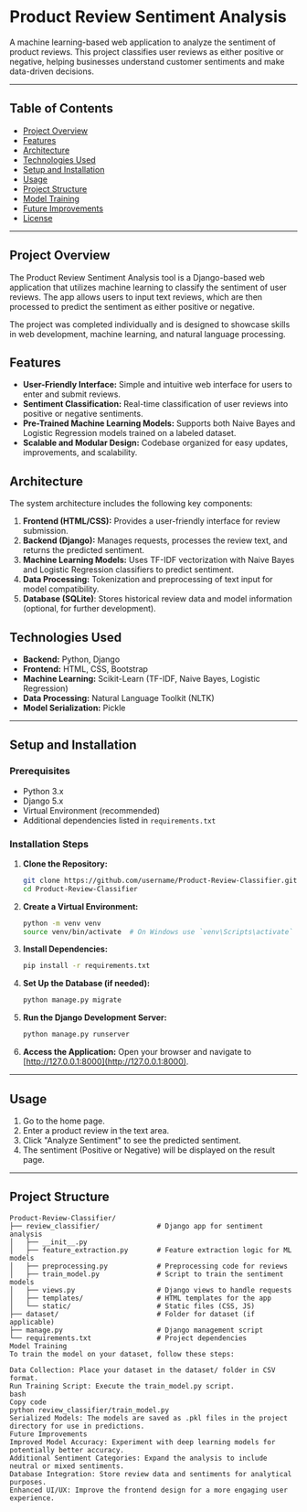# Product Review Sentiment Analysis

A machine learning-based web application to analyze the sentiment of product reviews. This project classifies user reviews as either positive or negative, helping businesses understand customer sentiments and make data-driven decisions.

---

## Table of Contents

- [Project Overview](#project-overview)
- [Features](#features)
- [Architecture](#architecture)
- [Technologies Used](#technologies-used)
- [Setup and Installation](#setup-and-installation)
- [Usage](#usage)
- [Project Structure](#project-structure)
- [Model Training](#model-training)
- [Future Improvements](#future-improvements)
- [License](#license)

---

## Project Overview

The Product Review Sentiment Analysis tool is a Django-based web application that utilizes machine learning to classify the sentiment of user reviews. The app allows users to input text reviews, which are then processed to predict the sentiment as either positive or negative.

The project was completed individually and is designed to showcase skills in web development, machine learning, and natural language processing.

## Features

- **User-Friendly Interface:** Simple and intuitive web interface for users to enter and submit reviews.
- **Sentiment Classification:** Real-time classification of user reviews into positive or negative sentiments.
- **Pre-Trained Machine Learning Models:** Supports both Naive Bayes and Logistic Regression models trained on a labeled dataset.
- **Scalable and Modular Design:** Codebase organized for easy updates, improvements, and scalability.

## Architecture

The system architecture includes the following key components:

1. **Frontend (HTML/CSS):** Provides a user-friendly interface for review submission.
2. **Backend (Django):** Manages requests, processes the review text, and returns the predicted sentiment.
3. **Machine Learning Models:** Uses TF-IDF vectorization with Naive Bayes and Logistic Regression classifiers to predict sentiment.
4. **Data Processing:** Tokenization and preprocessing of text input for model compatibility.
5. **Database (SQLite)**: Stores historical review data and model information (optional, for further development).

## Technologies Used

- **Backend:** Python, Django
- **Frontend:** HTML, CSS, Bootstrap
- **Machine Learning:** Scikit-Learn (TF-IDF, Naive Bayes, Logistic Regression)
- **Data Processing:** Natural Language Toolkit (NLTK)
- **Model Serialization:** Pickle

---

## Setup and Installation

### Prerequisites

- Python 3.x
- Django 5.x
- Virtual Environment (recommended)
- Additional dependencies listed in `requirements.txt`

### Installation Steps

1. **Clone the Repository:**
    ```bash
    git clone https://github.com/username/Product-Review-Classifier.git
    cd Product-Review-Classifier
    ```

2. **Create a Virtual Environment:**
    ```bash
    python -m venv venv
    source venv/bin/activate  # On Windows use `venv\Scripts\activate`
    ```

3. **Install Dependencies:**
    ```bash
    pip install -r requirements.txt
    ```

4. **Set Up the Database (if needed):**
    ```bash
    python manage.py migrate
    ```

5. **Run the Django Development Server:**
    ```bash
    python manage.py runserver
    ```

6. **Access the Application:**
    Open your browser and navigate to [http://127.0.0.1:8000](http://127.0.0.1:8000).

---

## Usage

1. Go to the home page.
2. Enter a product review in the text area.
3. Click "Analyze Sentiment" to see the predicted sentiment.
4. The sentiment (Positive or Negative) will be displayed on the result page.

---

## Project Structure

```plaintext
Product-Review-Classifier/
├── review_classifier/              # Django app for sentiment analysis
│   ├── __init__.py
│   ├── feature_extraction.py       # Feature extraction logic for ML models
│   ├── preprocessing.py            # Preprocessing code for reviews
│   ├── train_model.py              # Script to train the sentiment models
│   ├── views.py                    # Django views to handle requests
│   ├── templates/                  # HTML templates for the app
│   └── static/                     # Static files (CSS, JS)
├── dataset/                        # Folder for dataset (if applicable)
├── manage.py                       # Django management script
└── requirements.txt                # Project dependencies
Model Training
To train the model on your dataset, follow these steps:

Data Collection: Place your dataset in the dataset/ folder in CSV format.
Run Training Script: Execute the train_model.py script.
bash
Copy code
python review_classifier/train_model.py
Serialized Models: The models are saved as .pkl files in the project directory for use in predictions.
Future Improvements
Improved Model Accuracy: Experiment with deep learning models for potentially better accuracy.
Additional Sentiment Categories: Expand the analysis to include neutral or mixed sentiments.
Database Integration: Store review data and sentiments for analytical purposes.
Enhanced UI/UX: Improve the frontend design for a more engaging user experience.



